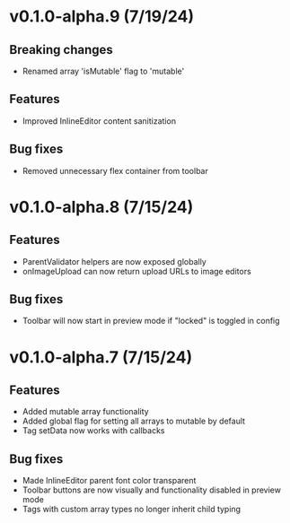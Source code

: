 # v0.1.0-alpha.9 (7/19/24)

## Breaking changes

- Renamed array 'isMutable' flag to 'mutable'

## Features

- Improved InlineEditor content sanitization

## Bug fixes

- Removed unnecessary flex container from toolbar

# v0.1.0-alpha.8 (7/15/24)

## Features

- ParentValidator helpers are now exposed globally
- onImageUpload can now return upload URLs to image editors

## Bug fixes

- Toolbar will now start in preview mode if "locked" is toggled in config

# v0.1.0-alpha.7 (7/15/24)

## Features

- Added mutable array functionality
- Added global flag for setting all arrays to mutable by default
- Tag setData now works with callbacks

## Bug fixes

- Made InlineEditor parent font color transparent
- Toolbar buttons are now visually and functionality disabled in preview mode
- Tags with custom array types no longer inherit child typing
